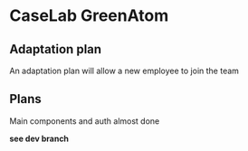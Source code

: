 # CaseLab GreenAtom
## Adaptation plan
An adaptation plan will allow a new employee to join the team
## Plans
Main components and auth almost done 

**see dev branch**